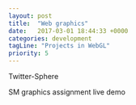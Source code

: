 ```yaml
---
layout: post
title:  "Web graphics"
date:   2017-03-01 18:44:33 +0000
categories: development
tagLine: "Projects in WebGL"
priority: 5
---
```


Twitter-Sphere

SM graphics assignment live demo
